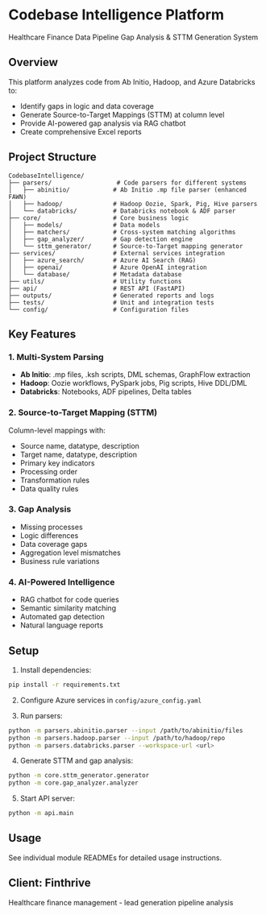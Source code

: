 # Codebase Intelligence Platform

Healthcare Finance Data Pipeline Gap Analysis & STTM Generation System

## Overview

This platform analyzes code from Ab Initio, Hadoop, and Azure Databricks to:
- Identify gaps in logic and data coverage
- Generate Source-to-Target Mappings (STTM) at column level
- Provide AI-powered gap analysis via RAG chatbot
- Create comprehensive Excel reports

## Project Structure

```
CodebaseIntelligence/
├── parsers/                  # Code parsers for different systems
│   ├── abinitio/            # Ab Initio .mp file parser (enhanced FAWN)
│   ├── hadoop/              # Hadoop Oozie, Spark, Pig, Hive parsers
│   └── databricks/          # Databricks notebook & ADF parser
├── core/                    # Core business logic
│   ├── models/              # Data models
│   ├── matchers/            # Cross-system matching algorithms
│   ├── gap_analyzer/        # Gap detection engine
│   └── sttm_generator/      # Source-to-Target mapping generator
├── services/                # External services integration
│   ├── azure_search/        # Azure AI Search (RAG)
│   ├── openai/              # Azure OpenAI integration
│   └── database/            # Metadata database
├── utils/                   # Utility functions
├── api/                     # REST API (FastAPI)
├── outputs/                 # Generated reports and logs
├── tests/                   # Unit and integration tests
└── config/                  # Configuration files
```

## Key Features

### 1. Multi-System Parsing
- **Ab Initio**: .mp files, .ksh scripts, DML schemas, GraphFlow extraction
- **Hadoop**: Oozie workflows, PySpark jobs, Pig scripts, Hive DDL/DML
- **Databricks**: Notebooks, ADF pipelines, Delta tables

### 2. Source-to-Target Mapping (STTM)
Column-level mappings with:
- Source name, datatype, description
- Target name, datatype, description
- Primary key indicators
- Processing order
- Transformation rules
- Data quality rules

### 3. Gap Analysis
- Missing processes
- Logic differences
- Data coverage gaps
- Aggregation level mismatches
- Business rule variations

### 4. AI-Powered Intelligence
- RAG chatbot for code queries
- Semantic similarity matching
- Automated gap detection
- Natural language reports

## Setup

1. Install dependencies:
```bash
pip install -r requirements.txt
```

2. Configure Azure services in `config/azure_config.yaml`

3. Run parsers:
```bash
python -m parsers.abinitio.parser --input /path/to/abinitio/files
python -m parsers.hadoop.parser --input /path/to/hadoop/repo
python -m parsers.databricks.parser --workspace-url <url>
```

4. Generate STTM and gap analysis:
```bash
python -m core.sttm_generator.generator
python -m core.gap_analyzer.analyzer
```

5. Start API server:
```bash
python -m api.main
```

## Usage

See individual module READMEs for detailed usage instructions.

## Client: Finthrive
Healthcare finance management - lead generation pipeline analysis
